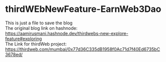 # thirdWEbNewFeature-EarnWeb3Dao
This is just a file to save the blog<br>
The original blog link on hashnode: https://aamirusmani.hashnode.dev/thirdwebs-new-explore-feature#exploring<br>
The Link for thirdWeb project: https://thirdweb.com/mumbai/0x77d36C335dB1958f0Ac71d7f40Ed6735bC3678ed/
